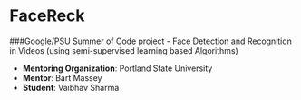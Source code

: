 # FaceReck
###Google/PSU Summer of Code project - Face Detection and Recognition in Videos (using semi-supervised learning based Algorithms)
* **Mentoring Organization**: Portland State University
* **Mentor**: Bart Massey
* **Student**: Vaibhav Sharma


